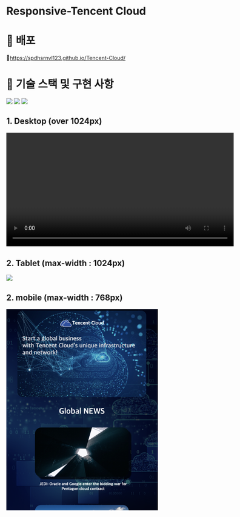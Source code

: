 # Responsive-Tencent Cloud

# 🚀 배포
📎https://spdhsrnvl123.github.io/Tencent-Cloud/

# 🧰 기술 스택 및 구현 사항

<img src="https://img.shields.io/badge/html-E34F26?style=for-the-badge&logo=html5&logoColor=white"></a>
<img src="https://img.shields.io/badge/css-1572B6?style=for-the-badge&logo=css3&logoColor=white"/></a>
<img src="https://img.shields.io/badge/Javascript-ffb13b?style=for-the-badge&logo=javascript&logoColor=white"/></a>

## 1. Desktop (over 1024px)

<video src="images/DeskTop.mov" width="600px" autoplay ></video>

## 2. Tablet (max-width : 1024px)

<img src="images/Tablet.png" width="600px" />

## 2. mobile (max-width : 768px)

<img src="images/mobile.png" width="400px" />
